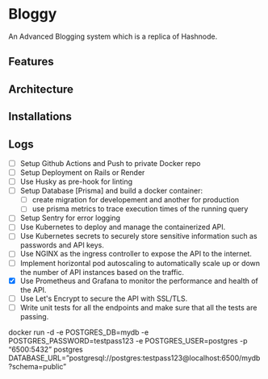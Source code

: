 # Bloggy

An Advanced Blogging system which is a replica of Hashnode.

## Features

## Architecture

## Installations

## Logs

- [ ] Setup Github Actions and Push to private Docker repo
- [ ] Setup Deployment on Rails or Render
- [ ] Use Husky as pre-hook for linting
- [ ] Setup Database [Prisma] and build a docker container:
  - [ ] create migration for developement and another for production
  - [ ] use prisma metrics to trace execution times of the running query
- [ ] Setup Sentry for error logging
- [ ] Use Kubernetes to deploy and manage the containerized API.
- [ ] Use Kubernetes secrets to securely store sensitive information such as passwords and API keys.
- [ ] Use NGINX as the ingress controller to expose the API to the internet.
- [ ] Implement horizontal pod autoscaling to automatically scale up or down the number of API instances based on the traffic.
- [x] Use Prometheus and Grafana to monitor the performance and health of the API.
- [ ] Use Let's Encrypt to secure the API with SSL/TLS.
- [ ] Write unit tests for all the endpoints and make sure that all the tests are passing.

docker run -d -e POSTGRES_DB=mydb -e POSTGRES_PASSWORD=testpass123 -e POSTGRES_USER=postgres -p “6500:5432” postgres
DATABASE_URL=”postgresql://postgres:testpass123@localhost:6500/mydb?schema=public”
